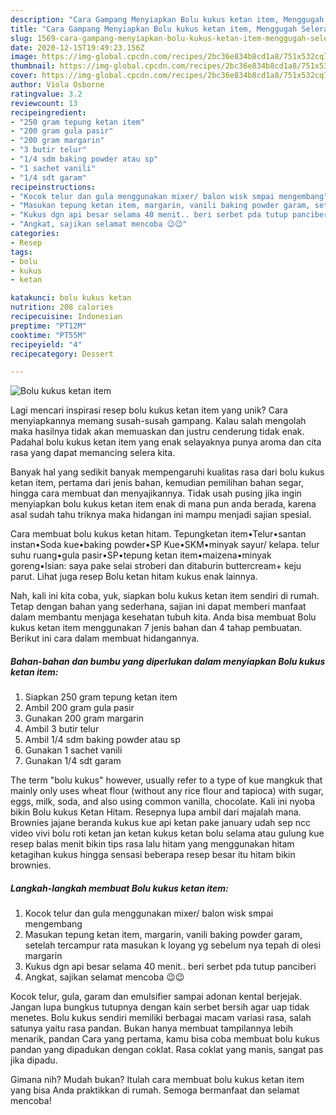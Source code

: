 ```yaml
---
description: "Cara Gampang Menyiapkan Bolu kukus ketan item, Menggugah Selera"
title: "Cara Gampang Menyiapkan Bolu kukus ketan item, Menggugah Selera"
slug: 1569-cara-gampang-menyiapkan-bolu-kukus-ketan-item-menggugah-selera
date: 2020-12-15T19:49:23.156Z
image: https://img-global.cpcdn.com/recipes/2bc36e834b8cd1a8/751x532cq70/bolu-kukus-ketan-item-foto-resep-utama.jpg
thumbnail: https://img-global.cpcdn.com/recipes/2bc36e834b8cd1a8/751x532cq70/bolu-kukus-ketan-item-foto-resep-utama.jpg
cover: https://img-global.cpcdn.com/recipes/2bc36e834b8cd1a8/751x532cq70/bolu-kukus-ketan-item-foto-resep-utama.jpg
author: Viola Osborne
ratingvalue: 3.2
reviewcount: 13
recipeingredient:
- "250 gram tepung ketan item"
- "200 gram gula pasir"
- "200 gram margarin"
- "3 butir telur"
- "1/4 sdm baking powder atau sp"
- "1 sachet vanili"
- "1/4 sdt garam"
recipeinstructions:
- "Kocok telur dan gula menggunakan mixer/ balon wisk smpai mengembang"
- "Masukan tepung ketan item, margarin, vanili baking powder garam, setelah tercampur rata masukan k loyang yg sebelum nya tepah di olesi margarin"
- "Kukus dgn api besar selama 40 menit.. beri serbet pda tutup panciberi"
- "Angkat, sajikan selamat mencoba 😉😉"
categories:
- Resep
tags:
- bolu
- kukus
- ketan

katakunci: bolu kukus ketan 
nutrition: 208 calories
recipecuisine: Indonesian
preptime: "PT12M"
cooktime: "PT55M"
recipeyield: "4"
recipecategory: Dessert

---
```



![Bolu kukus ketan item](https://img-global.cpcdn.com/recipes/2bc36e834b8cd1a8/751x532cq70/bolu-kukus-ketan-item-foto-resep-utama.jpg)

Lagi mencari inspirasi resep bolu kukus ketan item yang unik? Cara menyiapkannya memang susah-susah gampang. Kalau salah mengolah maka hasilnya tidak akan memuaskan dan justru cenderung tidak enak. Padahal bolu kukus ketan item yang enak selayaknya punya aroma dan cita rasa yang dapat memancing selera kita.

Banyak hal yang sedikit banyak mempengaruhi kualitas rasa dari bolu kukus ketan item, pertama dari jenis bahan, kemudian pemilihan bahan segar, hingga cara membuat dan menyajikannya. Tidak usah pusing jika ingin menyiapkan bolu kukus ketan item enak di mana pun anda berada, karena asal sudah tahu triknya maka hidangan ini mampu menjadi sajian spesial.

Cara membuat bolu kukus ketan hitam. Tepungketan item•Telur•santan instan•Soda kue•baking powder•SP Kue•SKM•minyak sayur/ kelapa. telur suhu ruang•gula pasir•SP•tepung ketan item•maizena•minyak goreng•Isian: saya pake selai stroberi dan ditaburin buttercream+ keju parut. Lihat juga resep Bolu ketan hitam kukus enak lainnya.


Nah, kali ini kita coba, yuk, siapkan bolu kukus ketan item sendiri di rumah. Tetap dengan bahan yang sederhana, sajian ini dapat memberi manfaat dalam membantu menjaga kesehatan tubuh kita. Anda bisa membuat Bolu kukus ketan item menggunakan 7 jenis bahan dan 4 tahap pembuatan. Berikut ini cara dalam membuat hidangannya.

<!--inarticleads1-->

##### Bahan-bahan dan bumbu yang diperlukan dalam menyiapkan Bolu kukus ketan item:

1. Siapkan 250 gram tepung ketan item
1. Ambil 200 gram gula pasir
1. Gunakan 200 gram margarin
1. Ambil 3 butir telur
1. Ambil 1/4 sdm baking powder atau sp
1. Gunakan 1 sachet vanili
1. Gunakan 1/4 sdt garam


The term &#34;bolu kukus&#34; however, usually refer to a type of kue mangkuk that mainly only uses wheat flour (without any rice flour and tapioca) with sugar, eggs, milk, soda, and also using common vanilla, chocolate. Kali ini nyoba bikin Bolu kukus Ketan Hitam. Resepnya lupa ambil dari majalah mana. Brownies jajane beranda kukus kue api ketan pake january udah sep ncc video vivi bolu roti ketan jan ketan kukus ketan bolu selama atau gulung kue resep balas menit bikin tips rasa lalu hitam yang menggunakan hitam ketagihan kukus hingga sensasi beberapa resep besar itu hitam bikin brownies. 

<!--inarticleads2-->

##### Langkah-langkah membuat Bolu kukus ketan item:

1. Kocok telur dan gula menggunakan mixer/ balon wisk smpai mengembang
1. Masukan tepung ketan item, margarin, vanili baking powder garam, setelah tercampur rata masukan k loyang yg sebelum nya tepah di olesi margarin
1. Kukus dgn api besar selama 40 menit.. beri serbet pda tutup panciberi
1. Angkat, sajikan selamat mencoba 😉😉


Kocok telur, gula, garam dan emulsifier sampai adonan kental berjejak. Jangan lupa bungkus tutupnya dengan kain serbet bersih agar uap tidak menetes. Bolu kukus sendiri memiliki berbagai macam variasi rasa, salah satunya yaitu rasa pandan. Bukan hanya membuat tampilannya lebih menarik, pandan Cara yang pertama, kamu bisa coba membuat bolu kukus pandan yang dipadukan dengan coklat. Rasa coklat yang manis, sangat pas jika dipadu. 

Gimana nih? Mudah bukan? Itulah cara membuat bolu kukus ketan item yang bisa Anda praktikkan di rumah. Semoga bermanfaat dan selamat mencoba!
